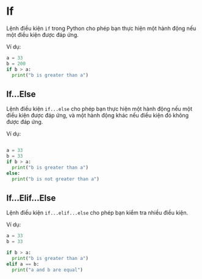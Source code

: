# If

Lệnh điều kiện `if` trong Python cho phép bạn thực hiện một hành động nếu một điều kiện được đáp ứng.

Ví dụ:

```python
a = 33
b = 200
if b > a:
  print("b is greater than a")
```

## If...Else

Lệnh điều kiện `if...else` cho phép bạn thực hiện một hành động nếu một điều kiện được đáp ứng, và một hành động khác nếu điều kiện đó không được đáp ứng.

Ví dụ:

```python

a = 33
b = 33
if b > a:
  print("b is greater than a")
else:
  print("b is not greater than a")
```

## If...Elif...Else

Lệnh điều kiện `if...elif...else` cho phép bạn kiểm tra nhiều điều kiện.

Ví dụ:

```python
a = 33
b = 33

if b > a:
  print("b is greater than a")
elif a == b:
  print("a and b are equal")
```
